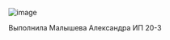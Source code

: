 ![image](https://user-images.githubusercontent.com/107112651/216546055-988b1ea5-147b-4714-b974-6d9e7d02e918.png)

Выполнила Малышева Александра ИП 20-3
